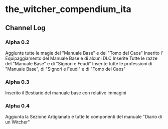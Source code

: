 # the_witcher_compendium_ita

## Channel Log

### Alpha 0.2
Aggiunte tutte le magie del "Manuale Base" e del "Tomo del Caos"
Inserito l' Equipaggiamento del Manuale Base e di alcuni DLC
Inserite Tutte le razze del "Manuale Base" e di "Signori e Feudi"
Inserite tutte le professioni di "Manuale Base", di "Signori e Feudi" e di "Tomo del Caos" 

### Alpha 0.3
Inserito il Bestiario del manuale base con relative immagini

### Alpha 0.4
Aggiunta la Sezione Artigianato e tutte le componenti del manuale "Diario di un Witcher"
